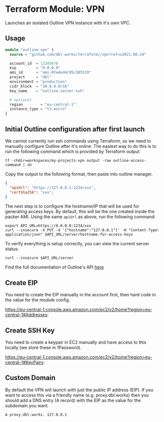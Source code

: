 # Terraform Module: VPN

Launches an isolated Outline VPN instance with it's own VPC.



## Usage

```terraform
module "outline-vpn" {
  source = "github.com/dbl-works/terraform//vpn?ref=v2021.08.24"

  account_id  = 12345678
  eip         = "0.0.0.0"
  ami_id      = "ami-07e4ed4c95c385519"
  project     = "dbl"
  environment = "production"
  cidr_block  = "10.0.0.0/16"
  key_name    = "outline-server-ssh"

  # optional
  region        = "eu-central-1"
  instance_type = "t3.micro"
}
```


## Initial Outline configuration after first launch

We cannot currently run ssh commands using Terraform, so we need to manually configure Outline after it's online. The easiest way to do this is to run the following command which is provided by Terraform output

```shell
tf -chdir=workspaces/my-projects-vpn output -raw outline-access-command | sh
```

Copy the output to the following format, then paste into outline manager.

```json
{
  "apiUrl": "https://127.0.0.1:1234/xxx",
  "certSha256": "xxx",
}
```

The next step is to configure the hostname/IP that will be used for generating access keys. By default, this will be the one created inside the packer AMI. Using the same `apiUrl` as above, run the following command:

```shell
export API_URL=https://0.0.0.0:1234/xxx
curl --insecure -X PUT -d '{"hostname":"127.0.0.1"}' -H "Content-Type: application/json" $API_URL/server/hostname-for-access-keys
```

To verify everything is setup correctly, you can view the current server status:

```shell
curl --insecure $API_URL/server
```

Find the full documentation of Outline's API [here](https://redocly.github.io/redoc/?url=https://raw.githubusercontent.com/Jigsaw-Code/outline-server/master/src/shadowbox/server/api.yml)



## Create EIP

You need to create the EIP manually in the account first, then hard code in the value for the module config.

https://eu-central-1.console.aws.amazon.com/ec2/v2/home?region=eu-central-1#Addresses:



## Create SSH Key

You need to create a keypair in EC2 manually and have access to this locally (we store these in 1Password).

https://eu-central-1.console.aws.amazon.com/ec2/v2/home?region=eu-central-1#KeyPairs:



## Custom Domain

By default the VPN will launch with just the public IP address (EIP). If you want to access this via a friendly name (e.g. proxy.dbl.works) then you should add a DNS entry (A record) with the EIP as the value for the subdomain you want.

`A proxy.dbl.works. 127.0.0.1`
